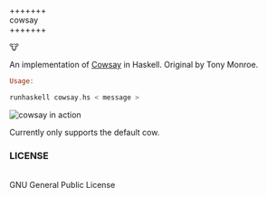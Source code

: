 
+++++++<br/>
cowsay<br/>
+++++++

:cow:

An implementation of [Cowsay](http://en.wikipedia.org/wiki/Cowsay) in Haskell.
Original by Tony Monroe. 


```haskell
Usage:

runhaskell cowsay.hs < message >
```

![cowsay in action](http://i.imgur.com/FpYHJxF.png?1)

Currently only supports the default cow. 

### LICENSE
<br/>
GNU General Public License
